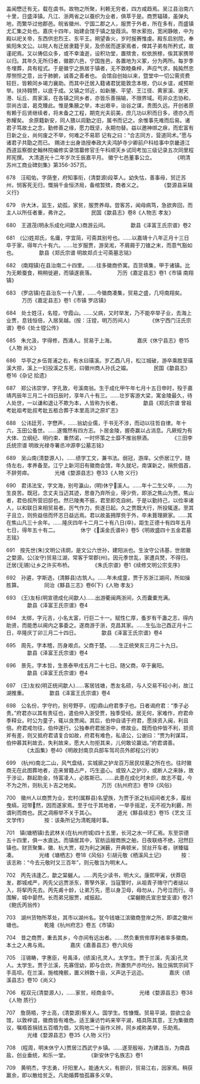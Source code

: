<!-- { "loadSidebar": true } -->
盖闻懋迁有无，载在虞书。故物之所聚，利赖无穷者，四方咸趋焉。吴江县治南六十里，日盛泽镇。凡江、浙两省之以蚕织为业者，俱萃于是。商贾辐辏，虽弹丸地，而繁华过他郡邑。皖省徽州、宁国二郡之人，服贾于外者，所在多有，而盛镇尤汇集之处也。嘉庆十四年，始建会馆于镇之旋葭浜。带水萦抱，宽闲静敞，中为殿以祀关帝，东西供忠烈王、东平王。朔望香火，岁时报赛惟虔。殿东启别院，奉紫阳朱文公。以皖人有迁居隶籍于吴，及侨居而遂家焉者，俾其子弟有所矜式，故谨祀焉。又以俦侣众多，或不幸溘逝，设积功堂，置殡舍，权依旅榇，俟其家携带以归。其年久无所归者，徽郡六邑，宁国旌邑，各置地为义冢，分为两所。每岁季冬埋葬，具有程式。于是徽宁之旅居于镇者，无不敦睦桑梓，声应气求，肫肫然忠厚恻怛之意，出于肺腑，诚善之善者也。
会馆自创始以来，暨堂中一切公需资费较巨，皆赖同乡竭力襄助。而其中迁居入籍诸君犹能敦念本根，仍以乡谊，咸预斯举。扶持翱赞，以底于成。又镇之邻近，如新塍、平望、王江径、黄家溪、谢天港、坛丘、周家溪，在各镇之同乡者，亦皆乐善捐输，不限界域。苟非众志协和，崇尚古谊，曷克臻此。惟是集腋之举，本出艰辛，诒谷之谋，贵图久远。开创者原有赖于后贤继续者，将未备之工程，期克光夫前美，庶几功以积而日多，德亦久而弥耀矣。
余原籍新安，同人猥以闾勤之旧，属书而记之。余惟事先难而后易。诸君子笃故土之念，勤修善之缘，愿力既坚，永期勿替。益以邀神绑之庥，而宏富有日新之业，尚何废之不举，何难之不易耶 记有之曰：“合志同方，营道同术。”愿与诸君子共勖之而已。
赐进士出身诰授奉政大夫鸿胪寺少卿前户科给事中京畿道江西道监察御史翰林院编修实录馆纂修官壬午科顺天乡试同考加三级记录五次同里程邦宪撰。
大清道光十二年岁次壬辰嘉平月。
徽宁七邑董事公立。
　　　　《明清苏州工商业碑刻集》第356-357页。

678　汪昭佑，字荫奎，府知事衔，(清婺源)段莘人。幼失怙，善事母，贸迁苏州，悯客死无归，慨捐千金恒济局，备棺暂殡，商者义之。
　　　　《婺源县采辑 义行》

679　许大沐，监生，幼孤，家贫，服贾养母。尝客苏，闻母病笃，急欲奔回，而主人以所任者重，弗许之。
　　　　民国《歙县志》卷8《人物志 孝友》

680　王道茂(明永乐成化间歙人)商游云间。
　　　　歙县《泽富王氏宗谱》卷2

681　(公)姓郑氏，名庸，字宜简，可斋其别号也。……以嘉靖十八年正月十三日卒于家，得年六十有六。……壮岁服贾，游吴淞，不屑屑于刀锥之末，而意气豁如也。
　　　　歙县《郑氏宗谱 明故郑贞士可斋墓志铭》

682　(南翔镇)在县治南二十四里。……往多徽商侨寓。百货填集，甲于诸镇。比为无赖蚕食，稍稍徙避，而镇遂衰落。
　　　　万历《嘉定县志》卷1《市镇 南翔镇》

683　(罗店镇)在县治东一十八里，……今徽商凑集，贸易之盛，几埒南翔矣。
　　　万历《嘉定县志》卷1《市镇 罗店镇》

684　处士姓汪，名镗，守霞山。……父病，又时举发，乃不能卒举子业，去海上业贾，息钱恒倍，入居吴越。(按：汪镗，明万历间人)
　　　　《休宁西门汪氏宗谱》卷6《处士镗公传》

685　朱允汲，字得修，西涌人。贸易于上海。
　　　　嘉庆《休宁县志》卷15《人物 尚义》

686　华亭之乡伍胥浦之右，有水曰璜溪。岁乙酉八月，松江城破，游卒乘胜至璜溪大掠，溪上一妇投溪之东死，曰徽州商人孙氏之媪。
　　　　民国《歙县志》卷16《杂记 拾遗》

687　郑公讳崇学，字孔敦，号溪南翁。生于成化甲午年七月十五日申时，殁于嘉靖丙辰年三月二十四日辰时，享年八十有三。……壮岁客游大梁，寓金陵最久，待人处世，一以谦和退让不欺为本，人皆称为长者。
　　　　歙县《郑氏宗谱 曾祖考妣祖考妣叔考妣五柩合葬于本里高洪之原圹志》

688　公讳廷芳，字懋声，……翁幼业儒，于书无不涉，而动以往哲自律。年十六，玉田公蚤世。……遂慨然有四方志。卜居金陵，握奇赢以占消息。凡厥规为有大体、立纲纪、明约束、重然诺，一时怀策之士靡不推翁祭酒。
　　　　《三田李氏统宗谱 明故光禄寺署丞冲源李公墓志铭》

689　吴山南(清婺源人)，……绩学工文，兼书法。弱冠，游庠。父侨居江宁，随侍左右，孝养备至。江宁上新河旧有徽商会馆，年久就圮，南谋新之，捐赀倡首，不辞劳瘁。
　　　　光绪《婺源县志》卷33《人物 义行》

690　君讳法宝，字文海，别号瀛山，(明)休宁溪人。……年十二生父卒，……为生良苦。既冠，念丈夫当迈其迹，思奋乃弃所业，得少赀，即浙之焦山为贾。焦山者，君伯叔所营旧邸也。然已陵夷不振，君至即克自树。于是以勤持己，以俭率诸人，以和联日来相贸易者。厉气作力，赀遂日起。久之贾既大行，所投辄遂。至其子且立，则赀益倍而怀志日益远焉。君以故虽拥厚赀于外，卒未葺理厥家。……其在焦山凡三十余年。……隆庆四年十二月二十有八日(卒)，距生正德十有四年五月七日，得年五十有二。
　　　　休宁《溪金氏谱补》卷5《明故盛四十五金君墓志铭》

691　按先世(朱)文明公讳炯，是文公六世孙，建阳派也。生汝守公讳基，世居徽之婺源。公(汝守)贸易江湖，常客于常郡(州)。因元季世乱，家遭兵燹，不得归，迁居(无锡)让乡之许买布桥。
　　　　《朱氏宗谱》卷1《续修文明公宗支序》

692　孙遴，字斯选，(清黟县)古筑人。……年未成童，贾于苏浙江湖间，所如操胜算。
　　　　同治《黟县三志》卷6(下)《人物 孝友》

693　(王)友标(明宣德成化间歙人)……出游衢闽两浙间，久而囊橐充满。
　　　　歙县《泽富王氏宗谱》卷4

694　太绑，字元吉，小名太富，行巨二十一。赋性仁厚，蚤岁有干蛊之志，得内助贤，而能悉以阃内之事委之。遂商游于浙，克昌其家。……生弘治己酉正月十二日，卒隆庆丁卯三月二十四日。
　　　　歙县《泽富王氏宗谱》卷4

695　周先，字本稽，历身艰贞。父商于楚。……生正统癸亥三月二十九日。
　　　　歙县《泽富王氏宗谱》卷4

696　景先，字本哲，生景泰甲戌五月二十七日。随父商，卒于襄阳。
　　　　歙县《泽富王氏宗谱》卷4

697　(王)友权(明正统间歙人)……客居钱塘，悉友名硕，与人交易不较小利，故江湖推重。
　　　　歙县《泽富王氏宗谱》卷4

698　公名份，字守约，别号野亭，(程)鼎山府君季子也。日者谒府君：“季子必贵。”府君亦以其有贵征也，遣伯仲入浙受贾，独季受经。居无何，家难作，府君命季释业。时公为童子，辄以良贾闻。其后，伯仲自请于府君，愿挟资入闽，利且倍。府君戒勿往，伯仲遂行。公独奉府君居浙中，修故业。既而伯仲皆不利，损资斧有差，则又抵府君请复合如故，府君有难色，私语公，公谢曰：“贾为利谋耳，伯仲慕其利故去，失利故来，愿大人勿拒其来，儿何敢论赢诎。”府君谓善。
　　　　《太函集》卷40《明故封南京兵部车驾司员外郎程公行状》

699　(杭州)南北二山，风气盘结，实城廓之护龙百万居民坟墓之所在也。往时徽商无在此图葬地者，迩来冒籍占产，巧生盗心。或毁人之护沙，或断人之来脉，致于涉讼，群起助金，恃富凌人，必胜斯已。……此患在成化时未炽，故志不载，今不为之所，则杭无卜吉之地矣。
　　　　万历《杭州府志》卷19《风俗》

700　徽州人以商贾为业，宏村(属黟县)名望族，为贾于浙之杭绍间者尤多，履丝曳缟，冠带然，因而遂家焉。至于仕于其地者，一举手摇足，无不视为利薮，所谓利而商也。民之凋瘵举不关于其心。
　　　　道光《黟县续志》卷15《艺文 汪文学传》
　　　按：该条所记为清乾隆时事。

701　镇(塘栖镇)去武林关(在杭州府城)四十五里，长河之水一环汇焉。东至崇德五十四里，俱一水直达。而镇居其中，官舫运艘商旅之舶，日夜联络不绝，冠然巨镇也。财货聚集，徽、杭大贾，视为利之渊薮，开典顿米，贸丝开车者，骈臻辐凑。
　　　　光绪《塘栖志》卷18《风俗》引胡元敬《栖溪风土记》
　　　按：该志称：“今去元敬时又三百年”，则元敬当为明末人。

702　丙先讳逢乙，歙之棠樾人。……丙先少读书，明大义。康熙甲寅，伏莽窃发，郡城戒严，丙先父远贾浙东，寄孥外家，当寇警时，从祖青子赂守门者缒以入，将挈丙先去。丙先甫十龄，让弟万先，愿以身卫母，母勿从，乃号泣而行。寻围解，城中晏然。长而弟兄服贾，咸振起。
　　　　《棠樾鲍氏宣忠堂支谱》卷21《鲍氏丙翁传》

703　湖州货物所萃处，其市以湖州名。犹今钱塘江滨徽商登岸之所，即谓之徽州塘也。
　　　　乾隆《杭州府志》卷五《市镇》

704　昔之商贾，重去其乡，今亦间有远出者。……然负重赀侔厚利者率多徽商。本土之人弗与焉。
　　　　嘉庆《嘉善县志》卷六风俗

705　汪锡畴，字惠臣，号禹泽，(绩溪)孔灵人。太学生。贾于兰溪，先溪)孔灵人。太学生。贾于兰溪，先寡侄幼，即与合炊，所置赀产亦均分。独立捐筑宗祠下手高坝。在兰溪，施棺掩骸，置义辨数十亩，义声达于远迩。
　　　　嘉庆《绩溪县志》卷10《尚义》

706　程双元(清婺源人)，……家贫，经商金华。
　　　　光绪《婺源县志》卷38《人物 质行》

707　詹荫梧，字士高，(清婺源)察关人。国学生。性慷慨。贸易平湖，尝欲立会馆，以敦梓谊，徽商皆有难色。适王廉访竹屿来宰平湖，梧具陈其意，王为集徽商议，嘱梧首捐钱五百缗为倡，又购地二十亩作义辨，同乡咸称美举，乐助焉。
　　　　光绪《婺源县志》卷35《人物 义行》

708　(程周，明末休宁人)贾居江西武宁乡镇。……遂至殷裕，为建昌当，为南昌盐，创业垂统，和乐一堂。
　　　　《新安休宁名族志》卷1

709　黄明杰，字志勇，圩阳里人。能通大义，有胆识，贸易江右，因家焉。稍获赢余，即以散给贫乏。凡助婚葬恤孤寡多义举。
